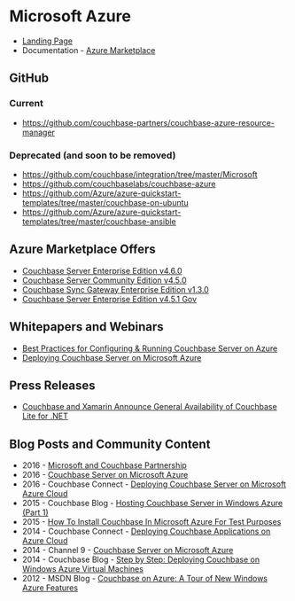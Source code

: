 # Microsoft Azure

* [Landing Page](https://www.couchbase.com/partners/microsoft-azure)
* Documentation - [Azure Marketplace](https://developer.couchbase.com/documentation/server/current/install/deployment-azure.html)

## GitHub

### Current
* https://github.com/couchbase-partners/couchbase-azure-resource-manager

### Deprecated (and soon to be removed)
* https://github.com/couchbase/integration/tree/master/Microsoft
* https://github.com/couchbaselabs/couchbase-azure
* https://github.com/Azure/azure-quickstart-templates/tree/master/couchbase-on-ubuntu
* https://github.com/Azure/azure-quickstart-templates/tree/master/couchbase-ansible

## Azure Marketplace Offers
* [Couchbase Server Enterprise Edition v4.6.0](https://azure.microsoft.com/en-us/marketplace/partners/couchbase/couchbase-server-40-enterprise/)
* [Couchbase Server Community Edition v4.5.0](https://azuremarketplace.microsoft.com/en-us/marketplace/apps/couchbase.couchbase-server-40-community)
* [Couchbase Sync Gateway Enterprise Edition v1.3.0](https://azuremarketplace.microsoft.com/en-us/marketplace/apps/couchbase.couchbase-syncgateway-12-enterprise)
* [Couchbase Server Enterprise Edition v4.5.1 Gov](https://azuremarketplace.microsoft.com/en-us/marketplace/apps/couchbase.couchbase-server-45-enterprise-gov)

## Whitepapers and Webinars
* [Best Practices for Configuring & Running Couchbase Server on Azure](http://info.couchbase.com/Couchbase_Server_On_Azure.html)
* [Deploying Couchbase Server on Microsoft Azure](https://event.on24.com/eventRegistration/EventLobbyServlet?target=reg20.jsp&eventid=960112&sessionid=1&key=6D966C98CEE7423B9A768C2BD85565A0&sourcepage=register)

## Press Releases
* [Couchbase and Xamarin Announce General Availability of Couchbase Lite for .NET](https://www.couchbase.com/press-releases/couchbase-and-xamarin-announce-general-availability-couchbase-lite-net)

## Blog Posts and Community Content
* 2016 - [Microsoft and Couchbase Partnership](https://www.slideshare.net/IdanTohami/microsoft-azure-and-couchbase)
* 2016 - [Couchbase Server on Microsoft Azure](https://www.youtube.com/watch?v=9sjRmdoatt4)
* 2016 - Couchbase Connect - [Deploying Couchbase Server on Microsoft Azure Cloud](https://www.slideshare.net/Couchbase/deploying-couchbase-server-on-microsoft-azure-cloud-68920937)
* 2015 - Couchbase Blog - [Hosting Couchbase Server in Windows Azure (Part 1)](http://blog.couchbase.com/hosting-couchbase-server-in-windows-azure-part-1)
* 2015 - [How To Install Couchbase In Microsoft Azure For Test Purposes](http://geekswithblogs.net/hroggero/archive/2015/10/05/how-to-install-couchbase-in-microsoft-azure-for-test-purposes.aspx)
* 2014 - Couchbase Connect - [Deploying Couchbase Applications on Azure Cloud](https://www.slideshare.net/Couchbase/couchbase-apps-on-azure-cloud-couchbase-connect-2014-rafaelgcihanb)
* 2014 - Channel 9 - [Couchbase Server on Microsoft Azure](http://channel9.msdn.com/Shows/Data-Exposed/Couchbase-Server-on-Microsoft-Azure)
* 2014 - Couchbase Blog - [Step by Step: Deploying Couchbase on Windows Azure Virtual Machines](http://blog.couchbase.com/step-step-production-deployment-couchbase-windows-azure-virtual-machines)
* 2012 - MSDN Blog - [Couchbase on Azure: A Tour of New Windows Azure Features](https://blogs.msdn.microsoft.com/jimoneil/2012/06/19/couchbase-on-azure-a-tour-of-new-windows-azure-features/)
